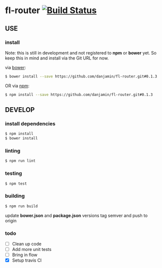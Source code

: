 # fl-router [![Build Status](https://travis-ci.org/danjamin/fl-router.svg)](https://travis-ci.org/danjamin/fl-router)

## USE

### install

Note: this is still in development and not registered to **npm** or **bower** yet.
      So keep this in mind and install via the Git URL for now.

via [bower](http://bower.io):

```sh
$ bower install --save https://github.com/danjamin/fl-router.git#0.1.3
```

OR via [npm](http://npmjs.com):

```sh
$ npm install --save https://github.com/danjamin/fl-router.git#0.1.3
```


## DEVELOP

### install dependencies

```sh
$ npm install
$ bower install
```

### linting

```sh
$ npm run lint
```

### testing

```sh
$ npm test
```

### building

```sh
$ npm run build
```

update **bower.json** and **package.json** versions
tag semver and push to origin


### todo

- [ ] Clean up code
- [ ] Add more unit tests
- [ ] Bring in flow
- [x] Setup travis CI
